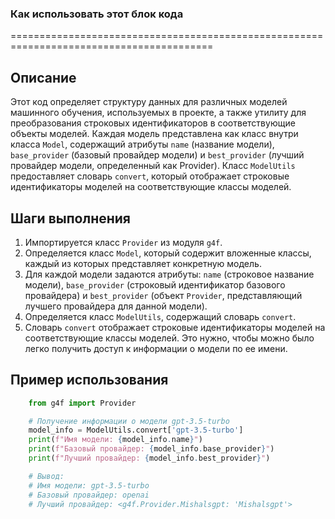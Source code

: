 ### Как использовать этот блок кода

=========================================================================================

Описание
-------------------------
Этот код определяет структуру данных для различных моделей машинного обучения, используемых в проекте, а также утилиту для преобразования строковых идентификаторов в соответствующие объекты моделей. Каждая модель представлена как класс внутри класса `Model`, содержащий атрибуты `name` (название модели), `base_provider` (базовый провайдер модели) и `best_provider` (лучший провайдер модели, определенный как Provider). Класс `ModelUtils` предоставляет словарь `convert`, который отображает строковые идентификаторы моделей на соответствующие классы моделей.

Шаги выполнения
-------------------------
1.  Импортируется класс `Provider` из модуля `g4f`.
2.  Определяется класс `Model`, который содержит вложенные классы, каждый из которых представляет конкретную модель.
3.  Для каждой модели задаются атрибуты: `name` (строковое название модели), `base_provider` (строковый идентификатор базового провайдера) и `best_provider` (объект `Provider`, представляющий лучшего провайдера для данной модели).
4.  Определяется класс `ModelUtils`, содержащий словарь `convert`.
5.  Словарь `convert` отображает строковые идентификаторы моделей на соответствующие классы моделей. Это нужно, чтобы можно было легко получить доступ к информации о модели по ее имени.

Пример использования
-------------------------

```python
    from g4f import Provider

    # Получение информации о модели gpt-3.5-turbo
    model_info = ModelUtils.convert['gpt-3.5-turbo']
    print(f"Имя модели: {model_info.name}")
    print(f"Базовый провайдер: {model_info.base_provider}")
    print(f"Лучший провайдер: {model_info.best_provider}")

    # Вывод:
    # Имя модели: gpt-3.5-turbo
    # Базовый провайдер: openai
    # Лучший провайдер: <g4f.Provider.Mishalsgpt: 'Mishalsgpt'>
```